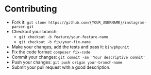 # Contributing
- Fork it: `git clone https://github.com/{YOUR_USERNAME}/instagram-parser.git`
- Checkout your branch: 
    - `git checkout -b feature/your-feature-name`
    - `git checkout -b fix/your-fix-name`
- Make your changes, add the tests and pass it: `bin/phpunit`
- Fix the code format: `composer fix-code`
- Commit your changes: `git commit -am 'Your descriptive commit'`
- Push your changes: `git push origin your-branch-name`
- Submit your pull request with a good description.
